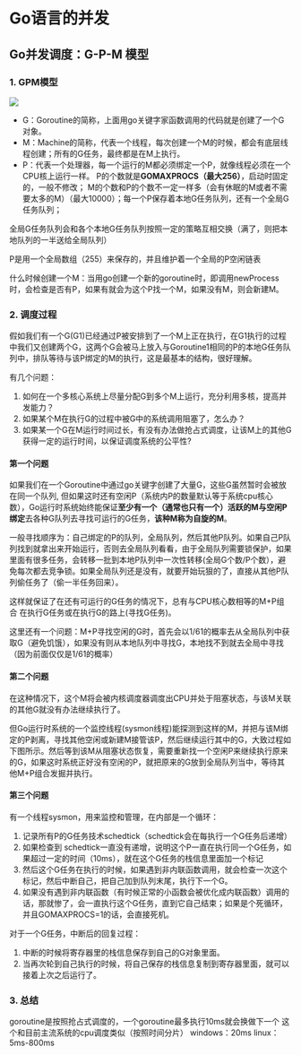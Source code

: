 # Go语言的并发

## Go并发调度：G-P-M 模型
### 1. GPM模型
![](..\图片\1_1.png)
- G：Goroutine的简称，上面用go关键字家函数调用的代码就是创建了一个G对象。
- M：Machine的简称，代表一个线程，每次创建一个M的时候，都会有底层线程创建；所有的G任务，最终都是在M上执行。
- P：代表一个处理器，每一个运行的M都必须绑定一个P，就像线程必须在一个CPU核上运行一样。
P的个数就是**GOMAXPROCS（最大256）**，启动时固定的，一般不修改； M的个数和P的个数不一定一样多（会有休眠的M或者不需要太多的M）（最大10000）；每一个P保存着本地G任务队列，还有一个全局G任务队列；

全局G任务队列会和各个本地G任务队列按照一定的策略互相交换（满了，则把本地队列的一半送给全局队列）

P是用一个全局数组（255）来保存的，并且维护着一个全局的P空闲链表

什么时候创建一个M：当用go创建一个新的goroutine时，即调用newProcess时，会检查是否有P，如果有就会为这个P找一个M，如果没有M，则会新建M。

### 2. 调度过程
假如我们有一个G(G1)已经通过P被安排到了一个M上正在执行，在G1执行的过程中我们又创建两个G，这两个G会被马上放入与Goroutine1相同的P的本地G任务队列中，排队等待与该P绑定的M的执行，这是最基本的结构，很好理解。

有几个问题：
1.  如何在一个多核心系统上尽量分配G到多个M上运行，充分利用多核，提高并发能力？
2.  如果某个M在执行G的过程中被G中的系统调用阻塞了，怎么办？
3.  如果某一个G在M运行时间过长，有没有办法做抢占式调度，让该M上的其他G获得一定的运行时间，以保证调度系统的公平性?

#### 第一个问题

如果我们在一个Goroutine中通过go关键字创建了大量G，这些G虽然暂时会被放在同一个队列, 但如果这时还有空闲P（系统内P的数量默认等于系统cpu核心数），Go运行时系统始终能保证**至少有一个（通常也只有一个）活跃的M与空闲P绑定**去各种G队列去寻找可运行的G任务，**该种M称为自旋的M**。

一般寻找顺序为：自己绑定的P的队列，全局队列，然后其他P队列。如果自己P队列找到就拿出来开始运行，否则去全局队列看看，由于全局队列需要锁保护，如果里面有很多任务，会转移一批到本地P队列中一次性转移(全局G个数/P个数），避免每次都去竞争锁。如果全局队列还是没有，就要开始玩狠的了，直接从其他P队列偷任务了（偷一半任务回来）。

这样就保证了在还有可运行的G任务的情况下，总有与CPU核心数相等的M+P组合 在执行G任务或在执行G的路上(寻找G任务)。

这里还有一个问题：M+P寻找空闲的G时，首先会以1/61的概率去从全局队列中获取G（避免饥饿），如果没有则从本地队列中寻找G，本地找不到就去全局中寻找（因为前面仅仅是1/61的概率）

#### 第二个问题

在这种情况下，这个M将会被内核调度器调度出CPU并处于阻塞状态，与该M关联的其他G就没有办法继续执行了。

但Go运行时系统的一个监控线程(sysmon线程)能探测到这样的M，并把与该M绑定的P剥离，寻找其他空闲或新建M接管该P，然后继续运行其中的G，大致过程如下图所示。然后等到该M从阻塞状态恢复，需要重新找一个空闲P来继续执行原来的G，如果这时系统正好没有空闲的P，就把原来的G放到全局队列当中，等待其他M+P组合发掘并执行。

#### 第三个问题

有一个线程sysmon，用来监控和管理，在内部是一个循环：
1.  记录所有P的G任务技术schedtick（schedtick会在每执行一个G任务后递增）
2.  如果检查到 schedtick一直没有递增，说明这个P一直在执行同一个G任务，如果超过一定的时间（10ms），就在这个G任务的栈信息里面加一个标记
3.  然后这个G任务在执行的时候，如果遇到非内联函数调用，就会检查一次这个标记，然后中断自己，把自己加到队列末尾，执行下一个G。
4.  如果没有遇到非内联函数（有时候正常的小函数会被优化成内联函数）调用的话，那就惨了，会一直执行这个G任务，直到它自己结束；如果是个死循环，并且GOMAXPROCS=1的话，会直接死机。

对于一个G任务，中断后的回复过程：
1.  中断的时候将寄存器里的栈信息保存到自己的G对象里面。
2.  当再次轮到自己执行的时候，将自己保存的栈信息复制到寄存器里面，就可以接着上次之后运行了。

### 3. 总结
goroutine是按照抢占式调度的，一个goroutine最多执行10ms就会换做下一个
这个和目前主流系统的cpu调度类似（按照时间分片）
windows：20ms
linux：5ms-800ms


